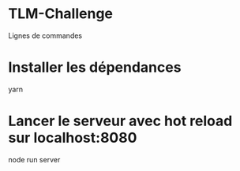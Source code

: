 # TLM-Challenge

Lignes de commandes
# Installer les dépendances
yarn

# Lancer le serveur avec hot reload sur localhost:8080
node run server
